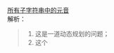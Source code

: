 [所有子字符串中的元音](https://leetcode-cn.com/problems/vowels-of-all-substrings/)  
解析：  
> 1. 这是一道动态规划的问题；  
> 2. 这个
